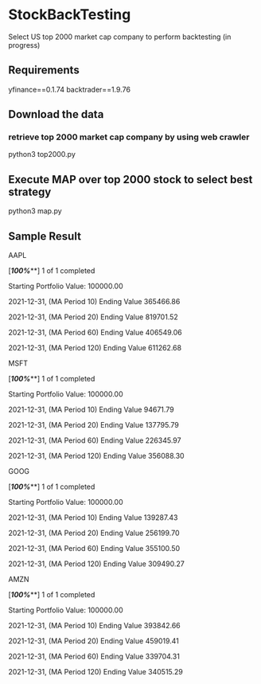 # StockBackTesting
Select US top 2000 market cap company to perform backtesting (in progress)

## Requirements
yfinance==0.1.74
backtrader==1.9.76

## Download the data
### retrieve top 2000 market cap company by using web crawler

python3 top2000.py

## Execute MAP over top 2000 stock  to select best strategy

python3 map.py

## Sample Result

AAPL

[*********************100%***********************]  1 of 1 completed

Starting Portfolio Value: 100000.00

2021-12-31, (MA Period 10) Ending Value 365466.86

2021-12-31, (MA Period 20) Ending Value 819701.52

2021-12-31, (MA Period 60) Ending Value 406549.06

2021-12-31, (MA Period 120) Ending Value 611262.68

MSFT

[*********************100%***********************]  1 of 1 completed

Starting Portfolio Value: 100000.00

2021-12-31, (MA Period 10) Ending Value 94671.79

2021-12-31, (MA Period 20) Ending Value 137795.79

2021-12-31, (MA Period 60) Ending Value 226345.97

2021-12-31, (MA Period 120) Ending Value 356088.30

GOOG

[*********************100%***********************]  1 of 1 completed

Starting Portfolio Value: 100000.00

2021-12-31, (MA Period 10) Ending Value 139287.43

2021-12-31, (MA Period 20) Ending Value 256199.70

2021-12-31, (MA Period 60) Ending Value 355100.50

2021-12-31, (MA Period 120) Ending Value 309490.27

AMZN

[*********************100%***********************]  1 of 1 completed

Starting Portfolio Value: 100000.00

2021-12-31, (MA Period 10) Ending Value 393842.66

2021-12-31, (MA Period 20) Ending Value 459019.41

2021-12-31, (MA Period 60) Ending Value 339704.31

2021-12-31, (MA Period 120) Ending Value 340515.29




